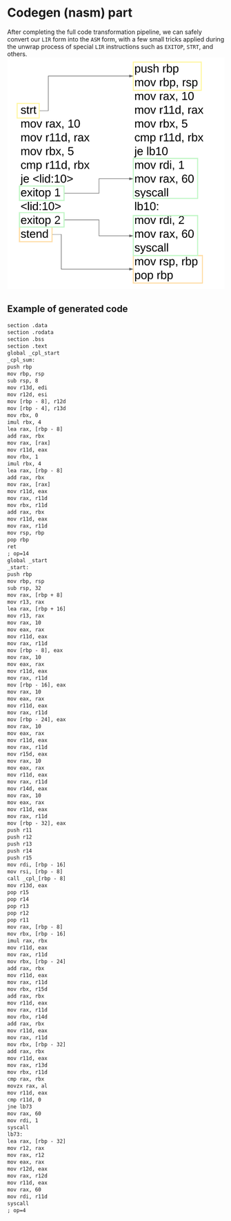 # Codegen (nasm) part
After completing the full code transformation pipeline, we can safely convert our `LIR` form into the `ASM` form, with a few small tricks applied during the unwrap process of special `LIR` instructions such as `EXITOP`, `STRT`, and others.
![lir2asm](../../media/LIR_to_ASM.png)

## Example of generated code
```
section .data
section .rodata
section .bss
section .text
global _cpl_start
_cpl_sum:
push rbp
mov rbp, rsp
sub rsp, 8
mov r13d, edi
mov r12d, esi
mov [rbp - 8], r12d
mov [rbp - 4], r13d
mov rbx, 0
imul rbx, 4
lea rax, [rbp - 8]
add rax, rbx
mov rax, [rax]
mov r11d, eax
mov rbx, 1
imul rbx, 4
lea rax, [rbp - 8]
add rax, rbx
mov rax, [rax]
mov r11d, eax
mov rax, r11d
mov rbx, r11d
add rax, rbx
mov r11d, eax
mov rax, r11d
mov rsp, rbp
pop rbp
ret
; op=14
global _start
_start:
push rbp
mov rbp, rsp
sub rsp, 32
mov rax, [rbp + 8]
mov r13, rax
lea rax, [rbp + 16]
mov r13, rax
mov rax, 10
mov eax, rax
mov r11d, eax
mov rax, r11d
mov [rbp - 8], eax
mov rax, 10
mov eax, rax
mov r11d, eax
mov rax, r11d
mov [rbp - 16], eax
mov rax, 10
mov eax, rax
mov r11d, eax
mov rax, r11d
mov [rbp - 24], eax
mov rax, 10
mov eax, rax
mov r11d, eax
mov rax, r11d
mov r15d, eax
mov rax, 10
mov eax, rax
mov r11d, eax
mov rax, r11d
mov r14d, eax
mov rax, 10
mov eax, rax
mov r11d, eax
mov rax, r11d
mov [rbp - 32], eax
push r11
push r12
push r13
push r14
push r15
mov rdi, [rbp - 16]
mov rsi, [rbp - 8]
call _cpl_[rbp - 8]
mov r13d, eax
pop r15
pop r14
pop r13
pop r12
pop r11
mov rax, [rbp - 8]
mov rbx, [rbp - 16]
imul rax, rbx
mov r11d, eax
mov rax, r11d
mov rbx, [rbp - 24]
add rax, rbx
mov r11d, eax
mov rax, r11d
mov rbx, r15d
add rax, rbx
mov r11d, eax
mov rax, r11d
mov rbx, r14d
add rax, rbx
mov r11d, eax
mov rax, r11d
mov rbx, [rbp - 32]
add rax, rbx
mov r11d, eax
mov rax, r13d
mov rbx, r11d
cmp rax, rbx
movzx rax, al
mov r11d, eax
cmp r11d, 0
jne lb73
mov rax, 60
mov rdi, 1
syscall
lb73:
lea rax, [rbp - 32]
mov r12, rax
mov rax, r12
mov eax, rax
mov r12d, eax
mov rax, r12d
mov r11d, eax
mov rax, 60
mov rdi, r11d
syscall
; op=4
```